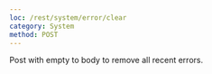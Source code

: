 ```yaml
---
loc: /rest/system/error/clear
category: System
method: POST
---
```


Post with empty to body to remove all recent errors.

